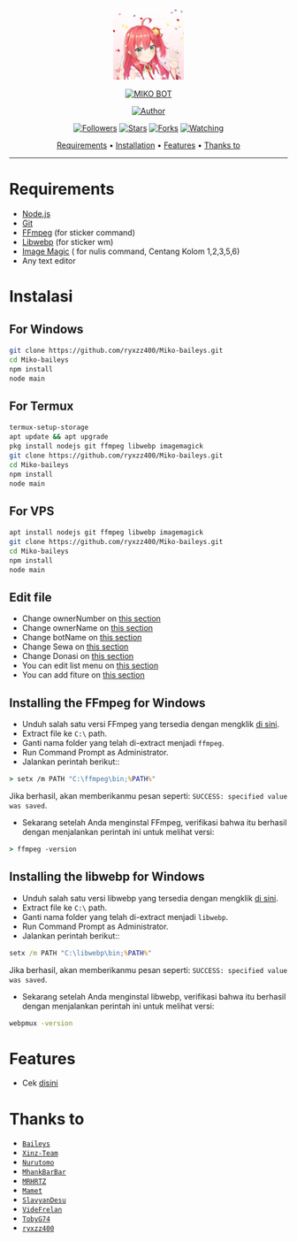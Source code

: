 <p align="center">
<img src="https://raw.githubusercontent.com/ryxzz400/Miko-baileys/main/media/Miko.jpg" alt="MIKO BOT" width="128" height="128"/>
</p>
<p align="center">
<a href="#"><img title="MIKO BOT" src="https://img.shields.io/badge/MIKO BOT-green?colorA=%23ff0000&colorB=%23017e40&style=for-the-badge"></a>
</p>
<p align="center">
<a href="https://github.com/ryxzz400"><img title="Author" src="https://img.shields.io/badge/Author-ryxzz400-red.svg?style=for-the-badge&logo=github"></a>
</p>
<p align="center">
<a href="https://github.com/ryxzz400/followers"><img title="Followers" src="https://img.shields.io/github/followers/zennn08?color=blue&style=flat-square"></a>
<a href="https://github.com/ryxzz400/megumikato2/stargazers/"><img title="Stars" src="https://img.shields.io/github/stars/ryxzz400/Miko-baileys?color=red&style=flat-square"></a>
<a href="https://github.com/ryxzz400/megumikato2/network/members"><img title="Forks" src="https://img.shields.io/github/forks/ryxzz400/Miko-baileys?color=red&style=flat-square"></a>
<a href="https://github.com/ryxzz400/megumikato2/watchers"><img title="Watching" src="https://img.shields.io/github/watchers/ryxzz400/Miko-baileys?label=Watchers&color=blue&style=flat-square"></a>
</p>

<p align="center">
  <a href="https://github.com/ryxzz400/Miko-baileys#requirements">Requirements</a> •
  <a href="https://github.com/ryxzz400/Miko-baileys#instalasi">Installation</a> •
  <a href="https://github.com/ryxzz400/Miko-baileys#features">Features</a> •
  <a href="https://github.com/ryxzz400#thanks-to">Thanks to</a>
</p>
</div>


---



# Requirements
* [Node.js](https://nodejs.org/en/)
* [Git](https://git-scm.com/downloads)
* [FFmpeg](https://github.com/BtbN/FFmpeg-Builds/releases/download/autobuild-2020-12-08-13-03/ffmpeg-n4.3.1-26-gca55240b8c-win64-gpl-4.3.zip) (for sticker command)
* [Libwebp](https://developers.google.com/speed/webp/download) (for sticker wm)
* [Image Magic](https://imagemagick.org/script/download.php) ( for nulis command, Centang Kolom 1,2,3,5,6)
* Any text editor

# Instalasi
## For Windows
```bash
git clone https://github.com/ryxzz400/Miko-baileys.git
cd Miko-baileys
npm install
node main
```
## For Termux
```bash
termux-setup-storage
apt update && apt upgrade
pkg install nodejs git ffmpeg libwebp imagemagick
git clone https://github.com/ryxzz400/Miko-baileys.git
cd Miko-baileys
npm install
node main
```

## For VPS
```bash
apt install nodejs git ffmpeg libwebp imagemagick
git clone https://github.com/ryxzz400/Miko-baileys.git
cd Miko-baileys
npm install
node main
```

## Edit file
- Change ownerNumber on [this section](https://github.com/ryxzz400/Miko-baileys/blob/2ab63213e1b52305945c97a12bdec77fbe19c505/config.json#L2)
- Change ownerName on [this section](https://github.com/ryxzz400/Miko-baileys/blob/2ab63213e1b52305945c97a12bdec77fbe19c505/config.json#L3)
- Change botName on [this section](https://github.com/ryxzz400/Miko-baileys/blob/2ab63213e1b52305945c97a12bdec77fbe19c505/config.json#L6)
- Change Sewa on [this section](https://github.com/ryxzz400/Miko-baileys/blob/2ab63213e1b52305945c97a12bdec77fbe19c505/config.json#L9)
- Change Donasi on [this section](https://github.com/ryxzz400/Miko-baileys/blob/2ab63213e1b52305945c97a12bdec77fbe19c505/config.json#L10)
- You can edit list menu on [this section](https://github.com/ryxzz400/Miko-baileys/blob/2ab63213e1b52305945c97a12bdec77fbe19c505/message/help.js#L7)
- You can add fiture on [this section](https://github.com/ryxzz400/Miko-baileys/blob/main/message/miko.js)


## Installing the FFmpeg for Windows
* Unduh salah satu versi FFmpeg yang tersedia dengan mengklik [di sini](https://www.gyan.dev/ffmpeg/builds/).
* Extract file ke `C:\` path.
* Ganti nama folder yang telah di-extract menjadi `ffmpeg`.
* Run Command Prompt as Administrator.
* Jalankan perintah berikut::
```cmd
> setx /m PATH "C:\ffmpeg\bin;%PATH%"
```
Jika berhasil, akan memberikanmu pesan seperti: `SUCCESS: specified value was saved`.
* Sekarang setelah Anda menginstal FFmpeg, verifikasi bahwa itu berhasil dengan menjalankan perintah ini untuk melihat versi:
```cmd
> ffmpeg -version
```


## Installing the libwebp for Windows
* Unduh salah satu versi libwebp yang tersedia dengan mengklik [di sini](https://developers.google.com/speed/webp/download).
* Extract file ke `C:\` path.
* Ganti nama folder yang telah di-extract menjadi `libwebp`.
* Run Command Prompt as Administrator.
* Jalankan perintah berikut::
```cmd
setx /m PATH "C:\libwebp\bin;%PATH%"
```
Jika berhasil, akan memberikanmu pesan seperti: `SUCCESS: specified value was saved`.
* Sekarang setelah Anda menginstal libwebp, verifikasi bahwa itu berhasil dengan menjalankan perintah ini untuk melihat versi:
```cmd
webpmux -version
```

# Features
- Cek [disini](https://github.com/ryxzz400/Miko-baileys/blob/main/message/help.js)

# Thanks to
* [`Baileys`](https://github.com/adiwajshing/Baileys)
* [`Xinz-Team`](https://github.com/Xinz-Team)
* [`Nurutomo`](https://github.com/Nurutomo)
* [`MhankBarBar`](https://github.com/MhankBarBar)
* [`MRHRTZ`](https://github.com/MRHRTZ)
* [`Mamet`](https://github.com/mamet8/)
* [`SlavyanDesu`](https://github.com/SlavyanDesu)
* [`VideFrelan`](https://github.com/VideFrelan)
* [`TobyG74`](https://github.com/TobyG74)
* [`ryxzz400`](https://github.com/ryxzz400)